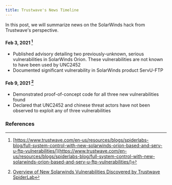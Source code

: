 ```yaml
---
title: Trustwave's News Timeline
---
```

In this post, we will summarize news on the SolarWinds hack from Trustwave's perspective.

#### Feb 3, 2021 [^trustwave20210203]
* Published advisory detailing two previously-unknown, serious vulnerabilities in SolarWinds Orion. These vulnerabilities are not known to have been used by UNC2452
* Documented significant vulnerability in SolarWinds product ServU-FTP

#### Feb 9, 2021 [^trustwave20210209]
* Demonstrated proof-of-concept code for all three new vulnerabilities found
* Declared that UNC2452 and chinese threat actors have not been observed to exploit any of three vulnerabilities

### References 
[^trustwave20210203]: [https://www.trustwave.com/en-us/resources/blogs/spiderlabs-blog/full-system-control-with-new-solarwinds-orion-based-and-serv-u-ftp-vulnerabilities/](https://www.trustwave.com/en-us/resources/blogs/spiderlabs-blog/full-system-control-with-new-solarwinds-orion-based-and-serv-u-ftp-vulnerabilities/)
[^trustwave20210209]: [Overview of New Solarwinds Vulnerabilities Discovered by Trustwave SpiderLab](https://www2.trustwave.com/SolarWinds-Overview-Webinar-LP.html)
